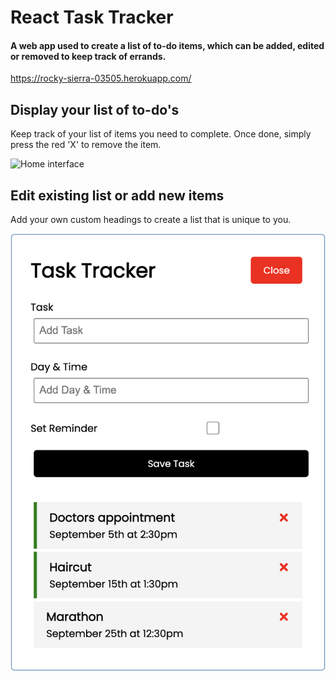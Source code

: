 # React Task Tracker

#### A web app used to create a list of to-do items, which can be added, edited or removed to keep track of errands.

https://rocky-sierra-03505.herokuapp.com/

## Display your list of to-do's
Keep track of your list of items you need to complete. Once done, simply press the red 'X' to remove the item.

![Home interface](https://github.com/jtabba/Task_Tracker/blob/main/public/images/home.png)

## Edit existing list or add new items
Add your own custom headings to create a list that is unique to you.

![Edit interface](https://github.com/jtabba/Task-Tracker/blob/main/images/edit.png)
